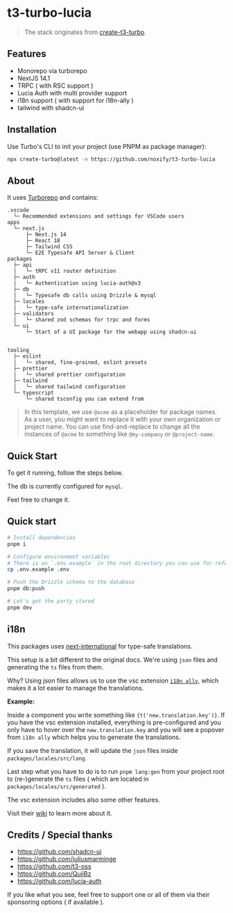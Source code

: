 # t3-turbo-lucia

> The stack originates from [create-t3-turbo](https://github.com/t3-oss/create-t3-turbo).

## Features

* Monorepo via turborepo
* NextJS 14.1
* TRPC ( with RSC support )
* Lucia Auth with multi provider support
* i18n support ( with support for i18n-ally )
* tailwind with shadcn-ui

## Installation

Use Turbo's CLI to init your project (use PNPM as package manager):

```bash
npx create-turbo@latest -e https://github.com/noxify/t3-turbo-lucia
```

## About

It uses [Turborepo](https://turborepo.org) and contains:

```text
.vscode
  └─ Recommended extensions and settings for VSCode users
apps
  └─ next.js
      ├─ Next.js 14
      ├─ React 18
      ├─ Tailwind CSS
      └─ E2E Typesafe API Server & Client
packages
  ├─ api
  |   └─ tRPC v11 router definition
  ├─ auth
  |   └─ Authentication using lucia-auth@v3
  ├─ db
  |   └─ Typesafe db calls using Drizzle & mysql
  ├─ locales
  |   └─ type-safe internationalization
  ├─ validators
  |   └─ shared zod schemas for trpc and forms
  └─ ui
      └─ Start of a UI package for the webapp using shadcn-ui
  

tooling
  ├─ eslint
  |   └─ shared, fine-grained, eslint presets
  ├─ prettier
  |   └─ shared prettier configuration
  ├─ tailwind
  |   └─ shared tailwind configuration
  └─ typescript
      └─ shared tsconfig you can extend from
```

> In this template, we use `@acme` as a placeholder for package names. As a user, you might want to replace it with your own organization or project name. You can use find-and-replace to change all the instances of `@acme` to something like `@my-company` or `@project-name`.

## Quick Start

To get it running, follow the steps below.

The db is currently configured for `mysql`.

Feel free to change it.

## Quick start

```bash
# Install dependencies
pnpm i

# Configure environment variables
# There is an `.env.example` in the root directory you can use for reference
cp .env.example .env

# Push the Drizzle schema to the database
pnpm db:push

# Let's get the party stared
pnpm dev
```

## i18n 

This packages uses [next-international](https://github.com/quiiBz/next-international) for type-safe translations.

This setup is a bit different to the original docs.
We're using `json` files and generating the `ts` files from them.

Why? Using json files allows us to use the vsc extension [`i18n ally`](https://github.com/lokalise/i18n-ally), which makes it a lot easier to manage the translations.


**Example:**

Inside a component you write something like `{t('new.translation.key')}`. If you have the vsc extension installed, everything is pre-configured and you only have to hover over the `new.translation.key` and you will see a popover from `i18n ally` which helps you to generate the translations.

If you save the translation, it will update the `json` files inside `packages/locales/src/lang`.

Last step what you have to do is to run `pnpm lang:gen` from your project root to (re-)generate the `ts` files ( which are located in `packages/locales/src/generated` ).

The vsc extension includes also some other features.

Visit their [wiki](https://github.com/lokalise/i18n-ally/wiki) to learn more about it.

## Credits / Special thanks

* https://github.com/shadcn-ui
* https://github.com/juliusmarminge
* https://github.com/t3-oss 
* https://github.com/QuiiBz
* https://github.com/lucia-auth

If you like what you see, feel free to support one or all of them via their sponsoring options ( if available ).
